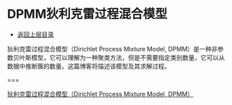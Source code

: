 # DPMM狄利克雷过程混合模型

* [返回上层目录](../clustering.md)



狄利克雷过程混合模型（Dirichlet Process Mixture Model, DPMM）是一种非参数贝叶斯模型，它可以理解为一种聚类方法，但是不需要指定类别数量，它可以从数据中推断簇的数量。这篇博客将描述该模型及其求解过程。



===

[狄利克雷过程混合模型（Dirichlet Process Mixture Model, DPMM）](https://www.datalearner.com/blog/1051471599181249)





